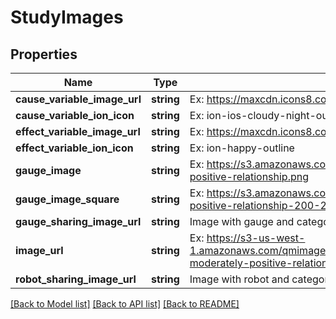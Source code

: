 # StudyImages

## Properties
Name | Type | Description | Notes
------------ | ------------- | ------------- | -------------
**cause_variable_image_url** | **string** | Ex: https://maxcdn.icons8.com/Color/PNG/96/Household/sleeping_in_bed-96.png | [optional] 
**cause_variable_ion_icon** | **string** | Ex: ion-ios-cloudy-night-outline | [optional] 
**effect_variable_image_url** | **string** | Ex: https://maxcdn.icons8.com/Color/PNG/96/Cinema/theatre_mask-96.png | [optional] 
**effect_variable_ion_icon** | **string** | Ex: ion-happy-outline | [optional] 
**gauge_image** | **string** | Ex: https://s3.amazonaws.com/quantimodo-docs/images/gauge-moderately-positive-relationship.png | 
**gauge_image_square** | **string** | Ex: https://s3.amazonaws.com/quantimodo-docs/images/gauge-moderately-positive-relationship-200-200.png | 
**gauge_sharing_image_url** | **string** | Image with gauge and category images | [optional] 
**image_url** | **string** | Ex: https://s3-us-west-1.amazonaws.com/qmimages/variable_categories_gauges_logo_background/gauge-moderately-positive-relationship_sleep_emotions_logo_background.png | 
**robot_sharing_image_url** | **string** | Image with robot and category images | [optional] 

[[Back to Model list]](../README.md#documentation-for-models) [[Back to API list]](../README.md#documentation-for-api-endpoints) [[Back to README]](../README.md)


